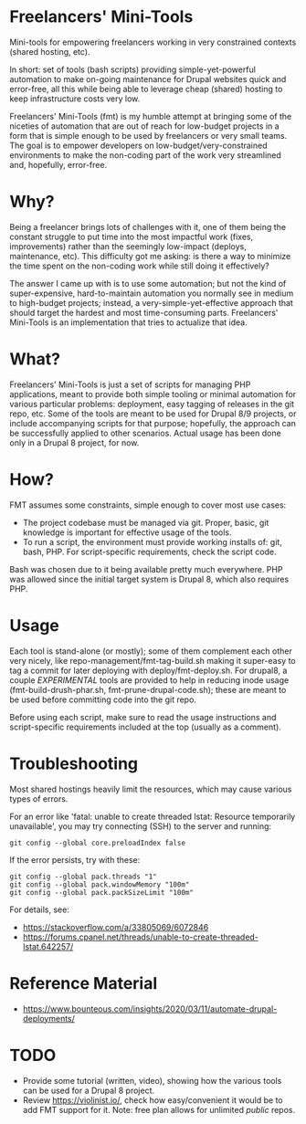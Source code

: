 # Freelancers' Mini-Tools

Mini-tools for empowering freelancers working in very constrained contexts
(shared hosting, etc).

In short: set of tools (bash scripts) providing simple-yet-powerful automation
to make on-going maintenance for Drupal websites quick and error-free, all this
while being able to leverage cheap (shared) hosting to keep infrastructure
costs very low.

Freelancers' Mini-Tools (fmt) is my humble attempt at bringing some of the
niceties of automation that are out of reach for low-budget projects in a form
that is simple enough to be used by freelancers or very small teams. The goal
is to empower developers on low-budget/very-constrained environments to make
the non-coding part of the work very streamlined and, hopefully, error-free.

# Why?

Being a freelancer brings lots of challenges with it, one of them being the
constant struggle to put time into the most impactful work (fixes,
improvements) rather than the seemingly low-impact (deploys, maintenance, etc).
This difficulty got me asking: is there a way to minimize the time spent on the
non-coding work while still doing it effectively?

The answer I came up with is to use some automation; but not the kind of
super-expensive, hard-to-maintain automation you normally see in medium to
high-budget projects; instead, a very-simple-yet-effective approach that should
target the hardest and most time-consuming parts. Freelancers' Mini-Tools is an
implementation that tries to actualize that idea.

# What?

Freelancers' Mini-Tools is just a set of scripts for managing PHP applications,
meant to provide both simple tooling or minimal automation for various
particular problems: deployment, easy tagging of releases in the git repo, etc.
Some of the tools are meant to be used for Drupal 8/9 projects, or include
accompanying scripts for that purpose; hopefully, the approach can be
successfully applied to other scenarios. Actual usage has been done only in a
Drupal 8 project, for now.

# How?

FMT assumes some constraints, simple enough to cover most use cases:

- The project codebase must be managed via git. Proper, basic, git knowledge is
  important for effective usage of the tools.
- To run a script, the environment must provide working installs of: git, bash,
  PHP. For script-specific requirements, check the script code.

Bash was chosen due to it being available pretty much everywhere. PHP was
allowed since the initial target system is Drupal 8, which also requires PHP.

# Usage

Each tool is stand-alone (or mostly); some of them complement each other very
nicely, like repo-management/fmt-tag-build.sh making it super-easy to tag a
commit for later deploying with deploy/fmt-deploy.sh. For drupal8, a couple
*EXPERIMENTAL* tools are provided to help in reducing inode usage
(fmt-build-drush-phar.sh, fmt-prune-drupal-code.sh); these are meant to be used
before committing code into the git repo.

Before using each script, make sure to read the usage instructions and
script-specific requirements included at the top (usually as a comment).

# Troubleshooting

Most shared hostings heavily limit the resources, which may cause various types
of errors.

For an error like 'fatal: unable to create threaded lstat: Resource temporarily
unavailable', you may try connecting (SSH) to the server and running:

```
git config --global core.preloadIndex false
```

If the error persists, try with these:

```
git config --global pack.threads "1"
git config --global pack.windowMemory "100m"
git config --global pack.packSizeLimit "100m"
```

For details, see:

- https://stackoverflow.com/a/33805069/6072846
- https://forums.cpanel.net/threads/unable-to-create-threaded-lstat.642257/

# Reference Material

- https://www.bounteous.com/insights/2020/03/11/automate-drupal-deployments/

# TODO

- Provide some tutorial (written, video), showing how the various tools can be
  used for a Drupal 8 project.
- Review https://violinist.io/, check how easy/convenient it would be to add
  FMT support for it. Note: free plan allows for unlimited *public* repos.
